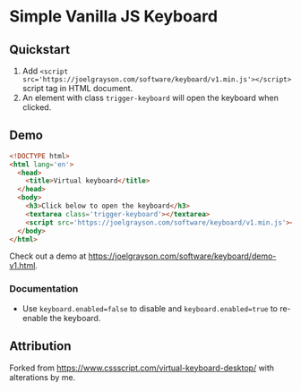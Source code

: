 # Simple Vanilla JS Keyboard
## Quickstart
1. Add `<script src='https://joelgrayson.com/software/keyboard/v1.min.js'></script>` script tag in HTML document.
2. An element with class `trigger-keyboard` will open the keyboard when clicked.

## Demo
```html
<!DOCTYPE html>
<html lang='en'>
  <head>
    <title>Virtual keyboard</title>
  </head>
  <body>
    <h3>Click below to open the keyboard</h3>
    <textarea class='trigger-keyboard'></textarea>
    <script src='https://joelgrayson.com/software/keyboard/v1.min.js'></script>
  </body>
</html>
```
Check out a demo at https://joelgrayson.com/software/keyboard/demo-v1.html.

### Documentation
* Use `keyboard.enabled=false` to disable and `keyboard.enabled=true` to re-enable the keyboard.


## Attribution
Forked from https://www.cssscript.com/virtual-keyboard-desktop/ with alterations by me.
